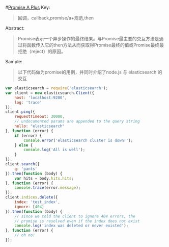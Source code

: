 #[Promise A Plus](https://cnodejs.org/topic/560dbc826a1ed28204a1e7de)
Key: 
>回调，callback,promise/a+规范,then

Abstract: 
>Promise表示一个异步操作的最终结果。与Promise最主要的交互方法是通过将函数传入它的then方法从而获取得Promise最终的值或Promise最终最拒绝（reject）的原因。

Sample:
>以下代码做为promise的用例，并同时介绍了node.js 与 elasticsearch 的交互

```javascript
var elasticsearch = require('elasticsearch');
var client = new elasticsearch.Client({
    host: 'localhost:9200',
    log: 'trace'
});
client.ping({
    requestTimeout: 30000,
    // undocumented params are appended to the query string                                                                                                                           
    hello: "elasticsearch"
}, function (error) {
    if (error) {
        console.error('elasticsearch cluster is down!');
    } else {
        console.log('All is well');
    }
});
client.search({
    q: 'pants'
}).then(function (body) {
    var hits = body.hits.hits;
}, function (error) {
    console.trace(error.message);
});
client.indices.delete({
    index: 'test_index',
    ignore: [404]
}).then(function (body) {
    // since we told the client to ignore 404 errors, the                                                                                                                             
    // promise is resolved even if the index does not exist                                                                                                                           
    console.log('index was deleted or never existed');
}, function (error) {
    // oh no!                                                                                                                                                                         
});

```